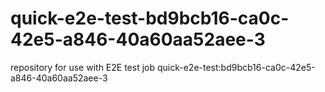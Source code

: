 # quick-e2e-test-bd9bcb16-ca0c-42e5-a846-40a60aa52aee-3
repository for use with E2E test job quick-e2e-test:bd9bcb16-ca0c-42e5-a846-40a60aa52aee-3
